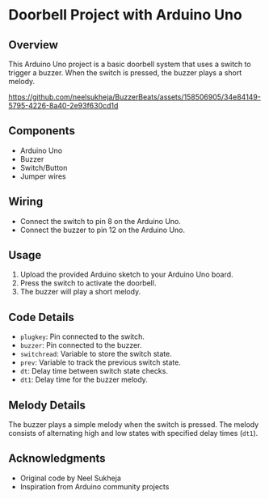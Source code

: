 
# Doorbell Project with Arduino Uno

## Overview

This Arduino Uno project is a basic doorbell system that uses a switch to trigger a buzzer. When the switch is pressed, the buzzer plays a short melody.



https://github.com/neelsukheja/BuzzerBeats/assets/158506905/34e84149-5795-4226-8a40-2e93f630cd1d



## Components

- Arduino Uno
- Buzzer
- Switch/Button
- Jumper wires 

## Wiring

- Connect the switch to pin 8 on the Arduino Uno.
- Connect the buzzer to pin 12 on the Arduino Uno.

## Usage

1. Upload the provided Arduino sketch to your Arduino Uno board.
2. Press the switch to activate the doorbell.
3. The buzzer will play a short melody.

## Code Details

- `plugkey`: Pin connected to the switch.
- `buzzer`: Pin connected to the buzzer.
- `switchread`: Variable to store the switch state.
- `prev`: Variable to track the previous switch state.
- `dt`: Delay time between switch state checks.
- `dt1`: Delay time for the buzzer melody.

## Melody Details

The buzzer plays a simple melody when the switch is pressed. The melody consists of alternating high and low states with specified delay times (`dt1`).

## Acknowledgments

- Original code by Neel Sukheja
- Inspiration from Arduino community projects
